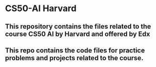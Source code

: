 # CS50-AI Harvard

## This repository contains the files related to the course CS50 AI by Harvard and offered by Edx 
## This repo contains the code files for practice problems and projects related to the course.
